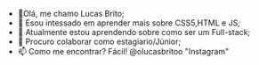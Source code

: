 - 👋Olá, me chamo Lucas Brito;
- 👀 Esou intessado em aprender mais sobre CSS5,HTML e JS;
- 🌱 Atualmente estou aprendendo sobre como ser um Full-stack;
- 💞️ Procuro colaborar como estagiario/Júnior;
- 📫 Como me encontrar? Fácil! @olucasbritoo "Instagram"

<!---
Lucas-27-jj/Lucas-27-jj is a ✨ special ✨ repository because its `README.md` (this file) appears on your GitHub profile.
You can click the Preview link to take a look at your changes.
--->
